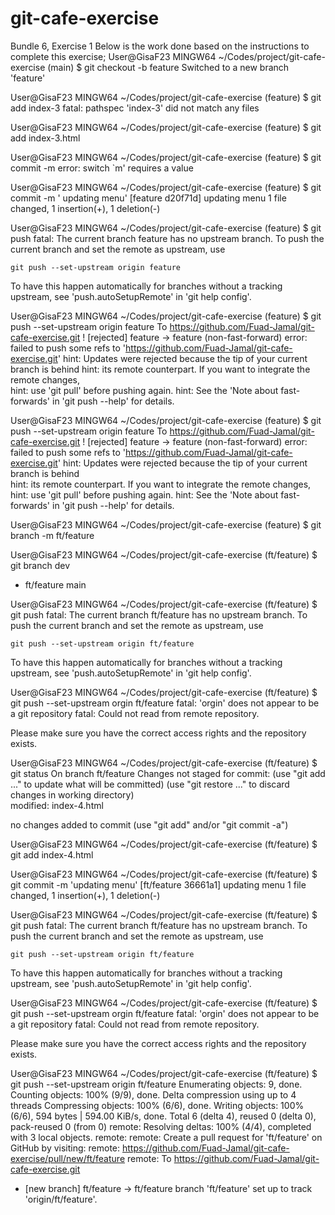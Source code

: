 # git-cafe-exercise
Bundle 6, Exercise 1
Below is the work done based on the instructions to complete this exercise;
User@GisaF23 MINGW64 ~/Codes/project/git-cafe-exercise (main)
$ git checkout -b feature
Switched to a new branch 'feature'

User@GisaF23 MINGW64 ~/Codes/project/git-cafe-exercise (feature)
$ git add index-3
fatal: pathspec 'index-3' did not match any files

User@GisaF23 MINGW64 ~/Codes/project/git-cafe-exercise (feature)
$ git add index-3.html 

User@GisaF23 MINGW64 ~/Codes/project/git-cafe-exercise (feature)
$ git commit -m 
error: switch `m' requires a value

User@GisaF23 MINGW64 ~/Codes/project/git-cafe-exercise (feature)
$ git commit -m ' updating menu'
[feature d20f71d]  updating menu
 1 file changed, 1 insertion(+), 1 deletion(-)

User@GisaF23 MINGW64 ~/Codes/project/git-cafe-exercise (feature)
$ git push
fatal: The current branch feature has no upstream branch.
To push the current branch and set the remote as upstream, use

    git push --set-upstream origin feature

To have this happen automatically for branches without a tracking
upstream, see 'push.autoSetupRemote' in 'git help config'.


User@GisaF23 MINGW64 ~/Codes/project/git-cafe-exercise (feature)
$ git push --set-upstream origin feature
To https://github.com/Fuad-Jamal/git-cafe-exercise.git
 ! [rejected]        feature -> feature (non-fast-forward)
error: failed to push some refs to 'https://github.com/Fuad-Jamal/git-cafe-exercise.git'
hint: Updates were rejected because the tip of your current branch is behind
hint: its remote counterpart. If you want to integrate the remote changes,     
hint: use 'git pull' before pushing again.
hint: See the 'Note about fast-forwards' in 'git push --help' for details.     

User@GisaF23 MINGW64 ~/Codes/project/git-cafe-exercise (feature)
$ git push --set-upstream origin feature
To https://github.com/Fuad-Jamal/git-cafe-exercise.git
 ! [rejected]        feature -> feature (non-fast-forward)
error: failed to push some refs to 'https://github.com/Fuad-Jamal/git-cafe-exercise.git'
hint: Updates were rejected because the tip of your current branch is behind   
hint: its remote counterpart. If you want to integrate the remote changes,     
hint: use 'git pull' before pushing again.
hint: See the 'Note about fast-forwards' in 'git push --help' for details.     

User@GisaF23 MINGW64 ~/Codes/project/git-cafe-exercise (feature)
$ git branch -m ft/feature

User@GisaF23 MINGW64 ~/Codes/project/git-cafe-exercise (ft/feature)
$ git branch
  dev
* ft/feature
  main

User@GisaF23 MINGW64 ~/Codes/project/git-cafe-exercise (ft/feature)
$ git push
fatal: The current branch ft/feature has no upstream branch.
To push the current branch and set the remote as upstream, use

    git push --set-upstream origin ft/feature

To have this happen automatically for branches without a tracking
upstream, see 'push.autoSetupRemote' in 'git help config'.


User@GisaF23 MINGW64 ~/Codes/project/git-cafe-exercise (ft/feature)
$ git push --set-upstream orgin ft/feature 
fatal: 'orgin' does not appear to be a git repository
fatal: Could not read from remote repository.

Please make sure you have the correct access rights
and the repository exists.

User@GisaF23 MINGW64 ~/Codes/project/git-cafe-exercise (ft/feature)
$ git status
On branch ft/feature
Changes not staged for commit:
  (use "git add <file>..." to update what will be committed)
  (use "git restore <file>..." to discard changes in working directory)        
        modified:   index-4.html

no changes added to commit (use "git add" and/or "git commit -a")

User@GisaF23 MINGW64 ~/Codes/project/git-cafe-exercise (ft/feature)
$ git add index-4.html 

User@GisaF23 MINGW64 ~/Codes/project/git-cafe-exercise (ft/feature)
$ git commit -m 'updating menu'
[ft/feature 36661a1] updating menu
 1 file changed, 1 insertion(+), 1 deletion(-)

User@GisaF23 MINGW64 ~/Codes/project/git-cafe-exercise (ft/feature)
$ git push
fatal: The current branch ft/feature has no upstream branch.
To push the current branch and set the remote as upstream, use

    git push --set-upstream origin ft/feature

To have this happen automatically for branches without a tracking
upstream, see 'push.autoSetupRemote' in 'git help config'.


User@GisaF23 MINGW64 ~/Codes/project/git-cafe-exercise (ft/feature)
$ git push --set-upstream orgin ft/feature 
fatal: 'orgin' does not appear to be a git repository
fatal: Could not read from remote repository.

Please make sure you have the correct access rights
and the repository exists.

User@GisaF23 MINGW64 ~/Codes/project/git-cafe-exercise (ft/feature)
$ git push --set-upstream origin ft/feature
Enumerating objects: 9, done.
Counting objects: 100% (9/9), done.
Delta compression using up to 4 threads
Compressing objects: 100% (6/6), done.
Writing objects: 100% (6/6), 594 bytes | 594.00 KiB/s, done.
Total 6 (delta 4), reused 0 (delta 0), pack-reused 0 (from 0)
remote: Resolving deltas: 100% (4/4), completed with 3 local objects.
remote:
remote: Create a pull request for 'ft/feature' on GitHub by visiting:
remote:      https://github.com/Fuad-Jamal/git-cafe-exercise/pull/new/ft/feature
remote:
To https://github.com/Fuad-Jamal/git-cafe-exercise.git
 * [new branch]      ft/feature -> ft/feature
branch 'ft/feature' set up to track 'origin/ft/feature'.